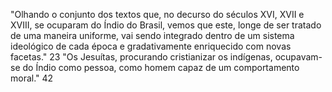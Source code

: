 "Olhando o conjunto dos textos que, no decurso do séculos XVI, XVII e XVIII, se ocuparam do Índio do Brasil, vemos que este, longe de ser tratado de uma maneira uniforme, vai sendo integrado dentro de um sistema ideológico de cada época e gradativamente enriquecido com novas facetas." 23
"Os Jesuítas, procurando cristianizar os indígenas, ocupavam-se do Índio como pessoa, como homem capaz de um comportamento moral." 42
